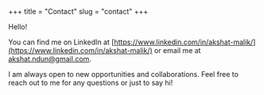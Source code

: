 +++
title = "Contact"
slug = "contact"
+++

Hello!

You can find me on LinkedIn at [https://www.linkedin.com/in/akshat-malik/](https://www.linkedin.com/in/akshat-malik/) or email me at [akshat.ndun@gmail.com](mailto:akshat.ndun@gmail.com). 

I am always open to new opportunities and collaborations. Feel free to reach out to me for any questions or just to say hi! 